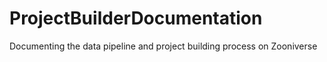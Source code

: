 # ProjectBuilderDocumentation
Documenting the data pipeline and project building process on Zooniverse
